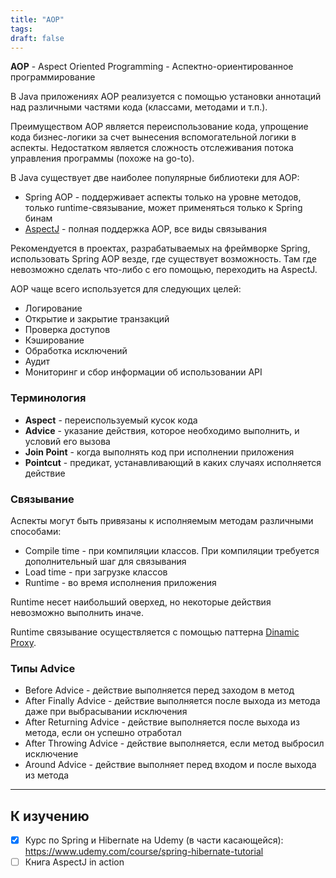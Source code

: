```yaml
---
title: "AOP"
tags:
draft: false
---
```


**AOP** - Aspect Oriented Programming - Аспектно-ориентированное программирование

В Java приложениях AOP реализуется с помощью установки аннотаций над различными частями кода (классами, методами и т.п.).

Преимуществом AOP является переиспользование кода, упрощение кода бизнес-логики за счет вынесения вспомогательной логики в аспекты. Недостатком является сложность отслеживания потока управления программы (похоже на go-to).

В Java существует две наиболее популярные библиотеки для AOP:

- Spring AOP - поддерживает аспекты только на уровне методов, только runtime-связывание, может применяться только к Spring бинам
- [AspectJ](../external_lib/aspectj.md) - полная поддержка AOP, все виды связывания

Рекомендуется в проектах, разрабатываемых на фреймворке Spring, использовать Spring AOP везде, где существует возможность. Там где невозможно сделать что-либо с его помощью, переходить на AspectJ.

AOP чаще всего используется для следующих целей:
- Логирование
- Открытие и закрытие транзакций
- Проверка доступов
- Кэширование
- Обработка исключений
- Аудит
- Мониторинг и сбор информации об использовании API

### Терминология

- **Aspect** - переиспользуемый кусок кода
- **Advice** - указание действия, которое необходимо выполнить, и условий его вызова
- **Join Point** - когда выполнять код при исполнении приложения
- **Pointcut** - предикат, устанавливающий в каких случаях исполняется действие

### Связывание

Аспекты могут быть привязаны к исполняемым методам различными способами:

- Compile time - при компиляции классов. При компиляции требуется дополнительный шаг для связывания
- Load time - при загрузке классов
- Runtime - во время исполнения приложения

Runtime несет наибольший оверхед, но некоторые действия невозможно выполнить иначе.

Runtime связывание осуществляется с помощью паттерна [Dinamic Proxy](../patterns/dynamic_proxy.md).

### Типы Advice

- Before Advice - действие выполняется перед заходом в метод
- After Finally Advice - действие выполняется после выхода из метода даже при выбрасывании исключения
- After Returning Advice - действие выполняется после выхода из метода, если он успешно отработал
- After Throwing Advice - действие выполняется, если метод выбросил исключение
- Around Advice - действие выполняет перед входом и после выхода из метода

---
## К изучению
- [X] Курс по Spring и Hibernate на Udemy (в части касающейся): https://www.udemy.com/course/spring-hibernate-tutorial
- [ ] Книга AspectJ in action